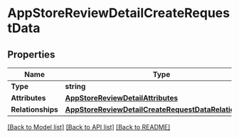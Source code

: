 # AppStoreReviewDetailCreateRequestData

## Properties

Name | Type | Description | Notes
------------ | ------------- | ------------- | -------------
**Type** | **string** |  | 
**Attributes** | [**AppStoreReviewDetailAttributes**](AppStoreReviewDetail_attributes.md) |  | [optional] 
**Relationships** | [**AppStoreReviewDetailCreateRequestDataRelationships**](AppStoreReviewDetailCreateRequest_data_relationships.md) |  | 

[[Back to Model list]](../README.md#documentation-for-models) [[Back to API list]](../README.md#documentation-for-api-endpoints) [[Back to README]](../README.md)


